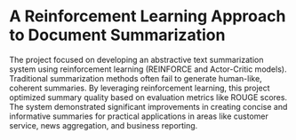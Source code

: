 # A Reinforcement Learning Approach to Document Summarization

The project focused on developing an abstractive text summarization system using reinforcement learning (REINFORCE and Actor-Critic models). Traditional summarization methods often fail to generate human-like, coherent summaries. By leveraging reinforcement learning, this project optimized summary quality based on evaluation metrics like ROUGE scores. The system demonstrated significant improvements in creating concise and informative summaries for practical applications in areas like customer service, news aggregation, and business reporting.




